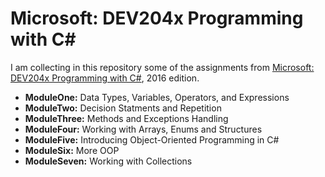 # Microsoft: DEV204x Programming with C#

I am collecting in this repository some of the assignments from [Microsoft: DEV204x Programming with C#](https://www.edx.org/course/programming-c-microsoft-dev204x-2), 2016 edition.

- **ModuleOne:** Data Types, Variables, Operators, and Expressions
- **ModuleTwo:** Decision Statments and Repetition
- **ModuleThree:** Methods and Exceptions Handling
- **ModuleFour:** Working with Arrays, Enums and Structures
- **ModuleFive:** Introducing Object-Oriented Programming in C#
- **ModuleSix:** More OOP
- **ModuleSeven:** Working with Collections
